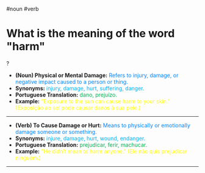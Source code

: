 #noun
#verb

# What is the meaning of the word "harm"
?
* **(Noun) Physical or Mental Damage:** <span style="color:rgb(0, 132, 255)">Refers to injury, damage, or negative impact caused to a person or thing.</span>  
* **Synonyms:** <span style="color:rgb(0, 176, 240)">injury, damage, hurt, suffering, danger.</span>  
* **Portuguese Translation:** <span style="color:rgb(0, 176, 80)">dano, prejuízo.</span>  
* **Example:** <span style="color:rgb(255, 255, 0)">"Exposure to the sun can cause harm to your skin." (Exposição ao sol pode causar danos à sua pele.)</span>  
---
* **(Verb) To Cause Damage or Hurt:** <span style="color:rgb(0, 132, 255)">Means to physically or emotionally damage someone or something.</span>  
* **Synonyms:** <span style="color:rgb(0, 176, 240)">injure, damage, hurt, wound, endanger.</span>  
* **Portuguese Translation:** <span style="color:rgb(0, 176, 80)">prejudicar, ferir, machucar.</span>  
* **Example:** <span style="color:rgb(255, 255, 0)">"He didn’t mean to harm anyone." (Ele não quis prejudicar ninguém.)</span>  
---
<!--SR:!2025-05-31,harm,162-->
